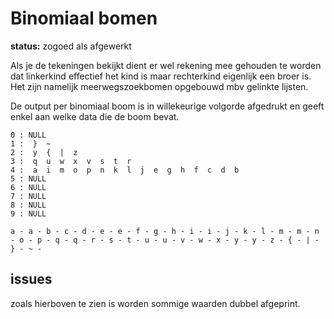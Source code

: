 # Binomiaal bomen

**status:** zogoed als afgewerkt

Als je de tekeningen bekijkt dient er wel rekening mee gehouden te worden dat linkerkind effectief het kind is maar rechterkind eigenlijk een broer is. Het zijn namelijk meerwegszoekbomen opgebouwd mbv gelinkte lijsten.

De output per binomiaal boom is in willekeurige volgorde afgedrukt en geeft enkel aan welke data die de boom bevat.
```
0 : NULL
1 :  }  ~
2 :  y  {  |  z
3 :  q  u  w  x  v  s  t  r
4 :  a  i  m  o  p  n  k  l  j  e  g  h  f  c  d  b
5 : NULL
6 : NULL
7 : NULL
8 : NULL
9 : NULL

a - a - b - c - d - e - e - f - g - h - i - i - j - k - l - m - m - n - o - p - q - q - r - s - t - u - u - v - w - x - y - y - z - { - | - } - ~ - 
```

## issues
zoals hierboven te zien is worden sommige waarden dubbel afgeprint.

